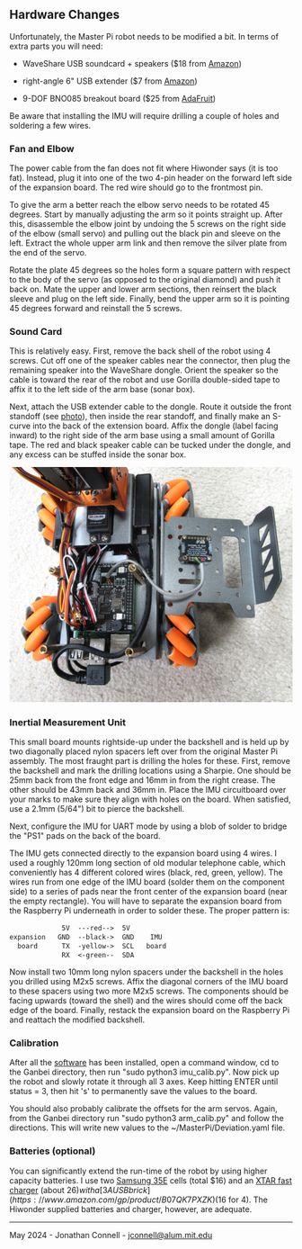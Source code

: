 ## Hardware Changes

Unfortunately, the Master Pi robot needs to be modified a bit. In terms of extra parts you will need:

* WaveShare USB soundcard + speakers ($18 from [Amazon](https://www.amazon.com/waveshare-USB-Converter-Speaker-Raspberry/dp/B08RX4DNJ4))

* right-angle 6" USB extender ($7 from [Amazon](https://www.amazon.com/gp/product/B083TGBMR4)) 
    
* 9-DOF BNO085 breakout board ($25 from [AdaFruit](https://www.adafruit.com/product/4754))

Be aware that installing the IMU will require drilling a couple of holes and soldering a few wires. 

### Fan and Elbow

The power cable from the fan does not fit where Hiwonder says (it is too fat). Instead, plug it into one of the two 4-pin header on the forward left side of the expansion board. The red wire should go to the frontmost pin.

To give the arm a better reach the elbow servo needs to be rotated 45 degrees. Start by manually adjusting the arm so it points straight up. After this, disassemble the elbow joint by undoing the 5 screws on the right side of the elbow (small servo) and pulling out the black pin and sleeve on the left. Extract the whole upper arm link and then remove the silver plate from the end of the servo.

Rotate the plate 45 degrees so the holes form a square pattern with respect to the body of the servo (as opposed to the original diamond) and push it back on. Mate the upper and lower arm sections, then reinsert the black sleeve and plug on the left side. Finally, bend the upper arm so it is pointing 45 degrees forward and reinstall the 5 screws. 

### Sound Card

This is relatively easy. First, remove the back shell of the robot using 4 screws. Cut off one of the speaker cables near the connector, then plug the remaining speaker into the WaveShare dongle. Orient the speaker so the cable is toward the rear of the robot and use Gorilla double-sided tape to affix it to the left side of the arm base (sonar box). 

Next, attach the USB extender cable to the dongle. Route it outside the front standoff (see [photo](../Herbie.jpg)), then inside the rear standoff, and finally make an S-curve into the back of the extension board. Affix the dongle (label facing inward) to the right side of the arm base using a small amount of Gorilla tape. The red and black speaker cable can be tucked under the dongle, and any excess can be stuffed inside the sonar box.

![IMU Wiring](Herbie_guts.jpg)

### Inertial Measurement Unit

This small board mounts rightside-up under the backshell and is held up by two diagonally placed nylon spacers left over from the original Master Pi assembly. The most fraught part is drilling the holes for these. First, remove the backshell and mark the drilling locations using a Sharpie. One should be 25mm back from the front edge and 16mm in from the right crease. The other should be 43mm back and 36mm in. Place the IMU circuitboard over your marks to make sure they align with holes on the board. When satisfied, use a 2.1mm (5/64") bit to pierce the backshell.

Next, configure the IMU for UART mode by using a blob of solder to bridge the "PS1" pads on the back of the board.

The IMU gets connected directly to the expansion board using 4 wires. I used a roughly 120mm long section of old modular telephone cable, which conveniently has 4 different colored wires (black, red, green, yellow). The wires run from one edge of the IMU board (solder them on the component side) to a series of pads near the front center of the expansion board (near the empty rectangle). You will have to separate the expansion board from the Raspberry Pi underneath in order to solder these. The proper pattern is:
    
                 5V  ---red-->  5V 
    expansion   GND  --black->  GND    IMU
      board      TX  -yellow->  SCL   board
                 RX  <-green--  SDA

Now install two 10mm long nylon spacers under the backshell in the holes you drilled using M2x5 screws. Affix the diagonal corners of the IMU board to these spacers using two more M2x5 screws. The components should be facing upwards (toward the shell) and the wires should come off the back edge of the board. Finally, restack the expansion board on the Raspberry Pi and reattach the modified backshell. 

### Calibration

After all the [software](software.md) has been installed, open a command window, cd to the Ganbei directory, then run "sudo python3 imu_calib.py". Now pick up the robot and slowly rotate it through all 3 axes. Keep hitting ENTER until status = 3, then hit 's' to permanently save the values to the board.

You should also probably calibrate the offsets for the arm servos. Again, from the Ganbei directory run "sudo python3 arm_calib.py" and follow the directions. This will write new values to the ~/MasterPi/Deviation.yaml file.

### Batteries (optional)

You can significantly extend the run-time of the robot by using higher capacity batteries. I use two [Samsung 35E](https://www.18650batterystore.com/products/samsung-35e-button-top) cells (total $16) and an [XTAR fast charger](https://www.amazon.com/gp/product/B0BS9HKYYS) (about $26) with a [3A USB brick](https://www.amazon.com/gp/product/B07QK7PXZK) ($16 for 4). The Hiwonder supplied batteries and charger, however, are adequate.

---

May 2024 - Jonathan Connell - jconnell@alum.mit.edu


